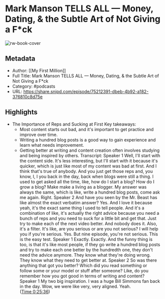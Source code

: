 # Mark Manson TELLS ALL —  Money, Dating, & the Subtle Art of Not Giving a F*ck

![rw-book-cover](https://wsrv.nl/?url=https%3A%2F%2Fmegaphone.imgix.net%2Fpodcasts%2F39846662-79ea-11eb-9b06-a75ddc4bddcc%2Fimage%2FMFM_Logo.jpg%3Fixlib%3Drails-4.3.1%26max-w%3D3000%26max-h%3D3000%26fit%3Dcrop%26auto%3Dformat%2Ccompress&w=100&h=100)

## Metadata
- Author: [[My First Million]]
- Full Title: Mark Manson TELLS ALL —  Money, Dating, & the Subtle Art of Not Giving a F*ck
- Category: #podcasts
- URL: https://share.snipd.com/episode/75212391-dbeb-4b92-a182-376810c8d75e

## Highlights
- The Importance of Reps and Sucking at First
  Key takeaways:
  - Most content starts out bad, and it's important to get practice and improve over time.
  - Writing a hundred blog posts is a good way to gain experience and learn what needs improvement.
  - Getting better at writing and content creation often involves studying and being inspired by others.
  Transcript:
  Speaker 1
  Well, I'll start with the content side. It's less interesting, but I'll start with it because it's quicker, which is just like most of my content was bad at first. And I think that's true of anybody. And you just get those reps and, you know, I, I you back in the day, back when blogs were still a thing. I used to get asked all the time, like, how do I start a blog? How do I grow a blog? Make make a living as a blogger. My answer was always the same, which is like, write a hundred blog posts, come ask me again. Right.
  Speaker 2
  And have you seen by the Mr. Beast has like almost the exact verbatim answer? Yes. And I love it because yeah, it's the exact same thing I used to tell people. And it's a combination of like, it's actually the right advice because you need a bunch of reps and you need to suck for a little bit and get that. Just try to make each of the next video better. And nobody does it. Also, it's a filter. It's like, are you serious or are you not serious? I will help you if you're serious. Yes. But nine episode, you're not serious. This is the easy test.
  Speaker 1
  Exactly. Exactly. And the funny thing is too, is that it's like most people, if they go write a hundred blog posts and try to make each one better by the hundredth one, they don't need the advice anymore. They know what they're doing wrong. They know what they need to get better at.
  Speaker 2
  So was there anything that got you better? Which did you read something or follow some or your model or stuff after someone? Like, do you remember how you got good in terms of writing and content?
  Speaker 1
  My two big inspiration. I was a huge Bill Simmons fan back in the day. Wow, we were like very, very aligned. Yeah. ([Time 0:25:36](https://share.snipd.com/snip/e211f8f5-d43f-43c6-b003-2024a093010a))
